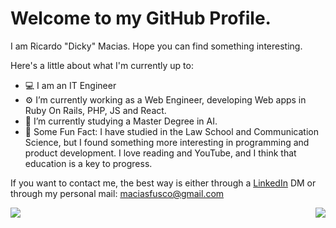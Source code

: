 # Welcome to my GitHub Profile. 

I am Ricardo "Dicky" Macias. Hope you can find something interesting.

Here's a little about what I'm currently up to: 

- 💻 I am an IT Engineer
- ⚙️ I’m currently working as a Web Engineer, developing Web apps in Ruby On Rails, PHP, JS and React.
- 🌱 I’m currently studying a Master Degree in AI.
- 💬 Some Fun Fact: I have studied in the Law School and Communication Science, but I found something more interesting in programming and product development. I love reading and YouTube, and I think that education is a key to progress.

If you want to contact me, the best way is either through a [LinkedIn](https://www.linkedin.com/in/dickymacias/) DM or through my personal mail: maciasfusco@gmail.com

<img align="left" src="https://github-readme-stats.vercel.app/api/?username=dickymacias&theme=radical&show_icons=true" /> <img align="right" src="https://github-readme-stats.vercel.app/api/top-langs/?username=e71az&layout=compact&theme=tokyonight" />

